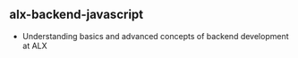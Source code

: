 ## alx-backend-javascript

- Understanding basics and advanced concepts of backend development at ALX
